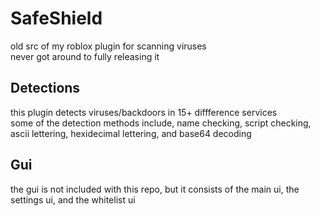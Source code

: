 # SafeShield
old src of my roblox plugin for scanning viruses\
never got around to fully releasing it

## Detections
this plugin detects viruses/backdoors in 15+ diffference services\
some of the detection methods include, name checking, script checking, ascii lettering, hexidecimal lettering, and base64 decoding

## Gui
the gui is not included with this repo, but it consists of the main ui, the settings ui, and the whitelist ui
